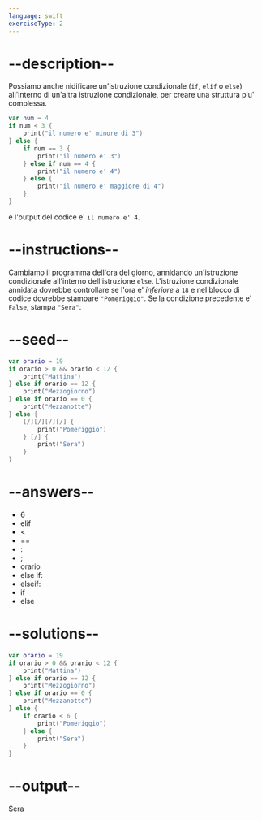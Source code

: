 ```yaml
---
language: swift
exerciseType: 2
---
```


# --description--

Possiamo anche nidificare un'istruzione condizionale (`if`, `elif` o `else`) all'interno di un'altra istruzione condizionale, per creare una struttura piu' complessa.
```swift
var num = 4
if num < 3 {
    print("il numero e' minore di 3")
} else {
    if num == 3 {
        print("il numero e' 3")
    } else if num == 4 {
        print("il numero e' 4")
    } else {
        print("il numero e' maggiore di 4")
    }
}
```
e l'output del codice e' `il numero e' 4`.

# --instructions--

Cambiamo il programma dell'ora del giorno, annidando un'istruzione condizionale all'interno dell'istruzione `else`.
L'istruzione condizionale annidata dovrebbe controllare se l'ora e' *inferiore* a `18` e nel blocco di codice dovrebbe stampare `"Pomeriggio"`.
Se la condizione precedente e' `False`, stampa `"Sera"`.

# --seed--

```swift
var orario = 19
if orario > 0 && orario < 12 {
    print("Mattina")
} else if orario == 12 {
    print("Mezzogiorno")
} else if orario == 0 {
    print("Mezzanotte")
} else {
    [/][/][/][/] {
        print("Pomeriggio")
    } [/] {
        print("Sera")
    }
}
```

# --answers--

- 6
- elif 
-  < 
-  == 
- :
- ;
- orario
- else if:
- elseif:
- if 
- else

# --solutions--

```swift
var orario = 19
if orario > 0 && orario < 12 {
    print("Mattina")
} else if orario == 12 {
    print("Mezzogiorno")
} else if orario == 0 {
    print("Mezzanotte")
} else {
    if orario < 6 {
        print("Pomeriggio")
    } else {
        print("Sera")
    }
}
```

# --output--

Sera
